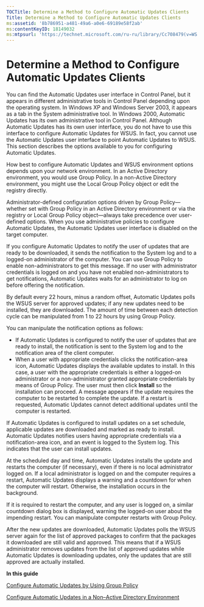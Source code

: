 ```yaml
---
TOCTitle: Determine a Method to Configure Automatic Updates Clients
Title: Determine a Method to Configure Automatic Updates Clients
ms:assetid: '8b786951-a481-49a6-a0e6-69189e58f2ab'
ms:contentKeyID: 18149032
ms:mtpsurl: 'https://technet.microsoft.com/ru-ru/library/Cc708479(v=WS.10)'
---
```


Determine a Method to Configure Automatic Updates Clients
=========================================================

You can find the Automatic Updates user interface in Control Panel, but it appears in different administrative tools in Control Panel depending upon the operating system. In Windows XP and Windows Server 2003, it appears as a tab in the System administrative tool. In Windows 2000, Automatic Updates has its own administrative tool in Control Panel. Although Automatic Updates has its own user interface, you do not have to use this interface to configure Automatic Updates for WSUS. In fact, you cannot use the Automatic Updates user interface to point Automatic Updates to WSUS. This section describes the options available to you for configuring Automatic Updates.

How best to configure Automatic Updates and WSUS environment options depends upon your network environment. In an Active Directory environment, you would use Group Policy. In a non-Active Directory environment, you might use the Local Group Policy object or edit the registry directly.

Administrator-defined configuration options driven by Group Policy—whether set with Group Policy in an Active Directory environment or via the registry or Local Group Policy object—always take precedence over user-defined options. When you use administrative policies to configure Automatic Updates, the Automatic Updates user interface is disabled on the target computer.

If you configure Automatic Updates to notify the user of updates that are ready to be downloaded, it sends the notification to the System log and to a logged-on administrator of the computer. You can use Group Policy to enable non-administrators to get this message. If no user with administrator credentials is logged on and you have not enabled non-administrators to get notifications, Automatic Updates waits for an administrator to log on before offering the notification.

By default every 22 hours, minus a random offset, Automatic Updates polls the WSUS server for approved updates; if any new updates need to be installed, they are downloaded. The amount of time between each detection cycle can be manipulated from 1 to 22 hours by using Group Policy.

You can manipulate the notification options as follows:

-   If Automatic Updates is configured to notify the user of updates that are ready to install, the notification is sent to the System log and to the notification area of the client computer.
-   When a user with appropriate credentials clicks the notification-area icon, Automatic Updates displays the available updates to install. In this case, a user with the appropriate credentials is either a logged-on administrator or a non-administrator granted appropriate credentials by means of Group Policy. The user must then click **Install** so the installation can proceed. A message appears if the update requires the computer to be restarted to complete the update. If a restart is requested, Automatic Updates cannot detect additional updates until the computer is restarted.

If Automatic Updates is configured to install updates on a set schedule, applicable updates are downloaded and marked as ready to install. Automatic Updates notifies users having appropriate credentials via a notification-area icon, and an event is logged to the System log. This indicates that the user can install updates.

At the scheduled day and time, Automatic Updates installs the update and restarts the computer (if necessary), even if there is no local administrator logged on. If a local administrator is logged on and the computer requires a restart, Automatic Updates displays a warning and a countdown for when the computer will restart. Otherwise, the installation occurs in the background.

If it is required to restart the computer, and any user is logged on, a similar countdown dialog box is displayed, warning the logged-on user about the impending restart. You can manipulate computer restarts with Group Policy.

After the new updates are downloaded, Automatic Updates polls the WSUS server again for the list of approved packages to confirm that the packages it downloaded are still valid and approved. This means that if a WSUS administrator removes updates from the list of approved updates while Automatic Updates is downloading updates, only the updates that are still approved are actually installed.

**In this guide**

[Configure Automatic Updates by Using Group Policy](https://technet.microsoft.com/51c8a814-6665-4d50-a0d8-2ae27e69ca7c)

[Configure Automatic Updates in a Non–Active Directory Environment](https://technet.microsoft.com/75ee9da8-0ffd-400c-b722-aeafdb68ceb3)
